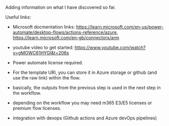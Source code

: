 Adding information on what I have discovered so far.

Useful links:
- Microsoft docmentation links: https://learn.microsoft.com/en-us/power-automate/desktop-flows/actions-reference/azure, https://learn.microsoft.com/en-gb/connectors/arm

- youtube video to get started: https://www.youtube.com/watch?v=gMOWC61HYGI&t=206s

- Power automate license required.

- For the template URI, you can store it in Azure storage or github (and use the raw link) within the flow.

- basically, the outputs from the previous step is used in the next step in the workflow.

- depending on the workflow you may need m365 E3/E5 licenses or premium flow licenses.

- integration with devops (Github actions and Azure devOps pipelines)